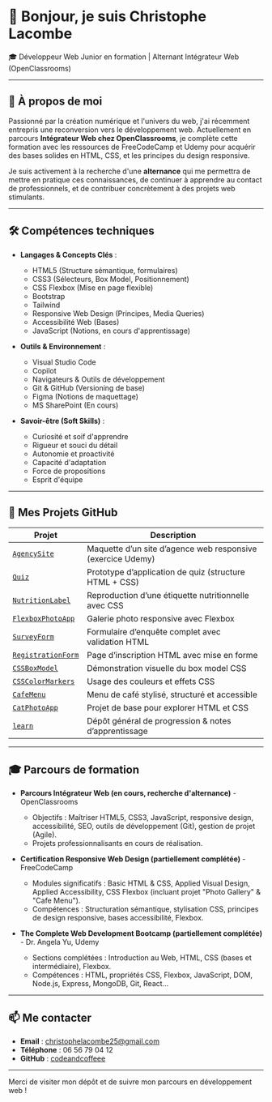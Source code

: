 # 👋 Bonjour, je suis Christophe Lacombe

🎓 Développeur Web Junior en formation | Alternant Intégrateur Web (OpenClassrooms)

---

## 🚀 À propos de moi

Passionné par la création numérique et l'univers du web, j'ai récemment entrepris une reconversion vers le développement web. Actuellement en parcours **Intégrateur Web chez OpenClassrooms**, je complète cette formation avec les ressources de FreeCodeCamp et Udemy pour acquérir des bases solides en HTML, CSS, et les principes du design responsive.

Je suis activement à la recherche d'une **alternance** qui me permettra de mettre en pratique ces connaissances, de continuer à apprendre au contact de professionnels, et de contribuer concrètement à des projets web stimulants.

---

## 🛠️ Compétences techniques

- **Langages & Concepts Clés** :
  - HTML5 (Structure sémantique, formulaires)
  - CSS3 (Sélecteurs, Box Model, Positionnement)
  - CSS Flexbox (Mise en page flexible)
  - Bootstrap
  - Tailwind
  - Responsive Web Design (Principes, Media Queries)
  - Accessibilité Web (Bases)
  - JavaScript (Notions, en cours d'apprentissage)

- **Outils & Environnement** :
  - Visual Studio Code
  - Copilot
  - Navigateurs & Outils de développement
  - Git & GitHub (Versioning de base)
  - Figma (Notions de maquettage)
  - MS SharePoint (En cours)

- **Savoir-être (Soft Skills)** :
  - Curiosité et soif d'apprendre
  - Rigueur et souci du détail
  - Autonomie et proactivité
  - Capacité d'adaptation
  - Force de propositions
  - Esprit d'équipe

---

## 📁 Mes Projets GitHub

| Projet | Description |
|--------|-------------|
| [`AgencySite`](https://lacombechristophe.github.io/AgencySite/) | Maquette d’un site d’agence web responsive (exercice Udemy) |
| [`Quiz`](https://lacombechristophe.github.io/Quiz/) | Prototype d’application de quiz (structure HTML + CSS) |
| [`NutritionLabel`](https://lacombechristophe.github.io/NutritionLabel/) | Reproduction d’une étiquette nutritionnelle avec CSS |
| [`FlexboxPhotoApp`](https://lacombechristophe.github.io/FlexboxPhotoApp) | Galerie photo responsive avec Flexbox |
| [`SurveyForm`](https://lacombechristophe.github.io/SurveyForm) | Formulaire d’enquête complet avec validation HTML |
| [`RegistrationForm`](https://lacombechristophe.github.io/RegistrationForm) | Page d’inscription HTML avec mise en forme |
| [`CSSBoxModel`](https://lacombechristophe.github.io/CSSBoxModel) | Démonstration visuelle du box model CSS |
| [`CSSColorMarkers`](https://lacombechristophe.github.io/CSSColorMarkers) | Usage des couleurs et effets CSS |
| [`CafeMenu`](https://lacombechristophe.github.io/CafeMenu) | Menu de café stylisé, structuré et accessible |
| [`CatPhotoApp`](https://lacombechristophe.github.io/CatPhotoApp) | Projet de base pour explorer HTML et CSS |
| [`learn`](https://github.com/lacombechristophe/learn) | Dépôt général de progression & notes d’apprentissage |

---

## 🎓 Parcours de formation

- **Parcours Intégrateur Web (en cours, recherche d'alternance)** - OpenClassrooms
  - Objectifs : Maîtriser HTML5, CSS3, JavaScript, responsive design, accessibilité, SEO, outils de développement (Git), gestion de projet (Agile).
  - Projets professionnalisants en cours de réalisation.

- **Certification Responsive Web Design (partiellement complétée)** - FreeCodeCamp
  - Modules significatifs : Basic HTML & CSS, Applied Visual Design, Applied Accessibility, CSS Flexbox (incluant projet "Photo Gallery" & "Cafe Menu").
  - Compétences : Structuration sémantique, stylisation CSS, principes de design responsive, bases accessibilité, Flexbox.

- **The Complete Web Development Bootcamp (partiellement complétée)** - Dr. Angela Yu, Udemy
  - Sections complétées : Introduction au Web, HTML, CSS (bases et intermédiaire), Flexbox.
  - Compétences : HTML, propriétés CSS, Flexbox, JavaScript, DOM, Node.js, Express, MongoDB, Git, React...

---

## 📫 Me contacter

- **Email** : [christophelacombe25@gmail.com](mailto:christophelacombe25@gmail.com)
- **Téléphone** : 06 56 79 04 12
- **GitHub** : [codeandcoffeee](https://github.com/codeandcoffeee)

---

Merci de visiter mon dépôt et de suivre mon parcours en développement web !
